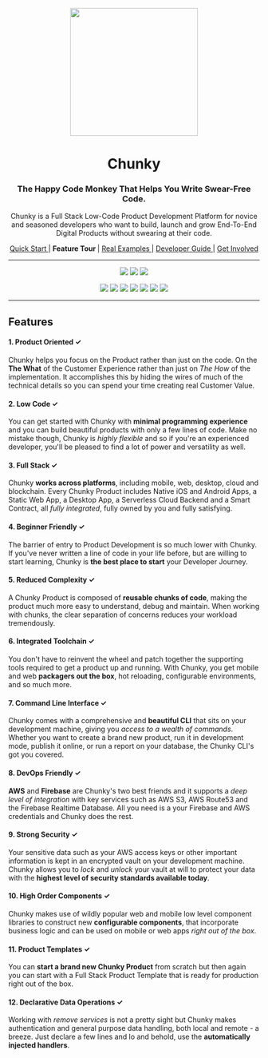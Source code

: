 <p align="center"> <img src="https://raw.githubusercontent.com/fluidtrends/chunky/master/logo.gif" width="256px"> </p>
<h1 align="center"> Chunky </h1>

<h3 align="center"> The Happy Code Monkey That Helps You Write Swear-Free Code. </h3>

<p align="center"> Chunky is a Full Stack Low-Code Product Development Platform for
novice and seasoned developers who want to build, launch and grow End-To-End Digital Products without swearing at their code. </p>

<p align="center">
<a href="../start/README.md"> Quick Start </a> |
<strong> Feature Tour </strong> |
<a href="../examples/README.md"> Real Examples </a> |
<a href="../guide/README.md"> Developer Guide </a> |
<a href="../contrib/README.md"> Get Involved </a>
</p>

<hr/>

<p align="center">
<a href="https://circleci.com/gh/fluidtrends/chunky"><img src="https://circleci.com/gh/fluidtrends/chunky.svg?style=svg"/></a>
<a href="https://codeclimate.com/github/fluidtrends/chunky/test_coverage"><img src="https://api.codeclimate.com/v1/badges/f6621e761f82f6c84f40/test_coverage" /></a>
<a href="https://codeclimate.com/github/fluidtrends/chunky/maintainability"><img src="https://api.codeclimate.com/v1/badges/f6621e761f82f6c84f40/maintainability"/></a>
</p>

<p align="center">
<a href="https://www.npmjs.com/package/chunky-cli">
<img src="https://img.shields.io/npm/v/chunky-cli.svg?color=green&label=CLI&style=flat-square"/></a>
<a href="https://www.npmjs.com/package/react-chunky">
<img src="https://img.shields.io/npm/v/react-chunky.svg?color=green&label=universal&style=flat-square"/></a>
<a href="https://www.npmjs.com/package/react-dom-chunky">
<img src="https://img.shields.io/npm/v/react-dom-chunky.svg?color=green&label=web&style=flat-square"/></a>
<a href="https://www.npmjs.com/package/react-cloud-chunky">
<img src="https://img.shields.io/npm/v/react-cloud-chunky.svg?color=green&label=cloud&style=flat-square"/></a>
<a href="https://www.npmjs.com/package/react-native-chunky">
<img src="https://img.shields.io/npm/v/react-native-chunky.svg?color=blue&label=mobile&style=flat-square"/></a>
<a href="https://www.npmjs.com/package/react-electron-chunky">
<img src="https://img.shields.io/npm/v/react-electron-chunky.svg?color=blue&label=desktop&style=flat-square"/></a>
<a href="https://www.npmjs.com/package/react-blockchain-chunky">
<img src="https://img.shields.io/npm/v/react-blockchain-chunky.svg?color=blue&label=blockchain&style=flat-square"/><a/>
</p>

---

## Features

#### 1. Product Oriented ✓

Chunky helps you focus on the Product rather than just on the code. On the **The What** of the Customer Experience rather than just on *The How* of the implementation. It accomplishes this by hiding the wires of much of the technical details so you can spend your time creating real Customer Value.

#### 2. Low Code ✓

You can get started with Chunky with **minimal programming experience** and you can build beautiful products with only a few lines of code. Make no mistake though, Chunky is *highly flexible* and so if you're an experienced developer, you'll be pleased to find a lot of power and versatility as well.

#### 3. Full Stack ✓

Chunky **works across platforms**, including mobile, web, desktop, cloud and blockchain. Every Chunky Product includes Native iOS and Android Apps, a Static Web App, a Desktop App, a Serverless Cloud Backend and a Smart Contract, all *fully integrated*, fully owned by you and fully satisfying.

#### 4. Beginner Friendly ✓

The barrier of entry to Product Development is so much lower with Chunky. If you've never written a line of code in your life before, but are willing to start learning, Chunky is **the best place to start** your Developer Journey.

#### 5. Reduced Complexity ✓

A Chunky Product is composed of **reusable chunks of code**, making the product much more easy to understand, debug and maintain. When working with chunks, the clear separation of concerns reduces your workload tremendously.

#### 6. Integrated Toolchain ✓

You don't have to reinvent the wheel and patch together the supporting tools required to get a product up and running. With Chunky, you get mobile and web **packagers out the box**, hot reloading, configurable environments, and so much more.

#### 7. Command Line Interface ✓

Chunky comes with a comprehensive and **beautiful CLI** that sits on your development machine, giving you *access to a wealth of commands*. Whether you want to create a brand new product, run it in development mode, publish it online, or run a report on your database, the Chunky CLI's got you covered.

#### 8. DevOps Friendly ✓

**AWS** and **Firebase** are Chunky's two best friends and it supports a *deep level of integration* with key services such as AWS S3, AWS Route53 and the Firebase Realtime Database. All you need is a your Firebase and AWS credentials and Chunky does the rest.

#### 9. Strong Security ✓

Your sensitive data such as your AWS access keys or other important information is kept in an encrypted vault on your development machine. Chunky allows you to *lock* and *unlock* your vault at will to protect your data with the **highest level of security standards available today**.

#### 10. High Order Components ✓

Chunky makes use of wildly popular web and mobile low level component libraries to construct new **configurable components**, that incorporate business logic and can be used on mobile or web apps *right out of the box*.

#### 11. Product Templates ✓

You can **start a brand new Chunky Product**  from scratch but then again you can start with a Full Stack Product Template that is ready for production right out of the box.

#### 12. Declarative Data Operations ✓

Working with *remove services* is not a pretty sight but Chunky makes authentication and general purpose data handling, both local and remote - a breeze. Just declare a few lines and lo and behold, use the **automatically injected handlers**.
